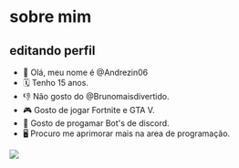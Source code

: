 # sobre mim


## editando perfil
- 👋 Olá, meu nome é @Andrezin06
- 🗓 Tenho 15 anos.
- 👎 Não gosto do @Brunomaisdivertido.
- 🎮 Gosto de jogar Fortnite e GTA V.
- 🤖 Gosto de progamar Bot's de discord.
- 🖥 Procuro me aprimorar mais na area de programação.



<img src="https://img.quizur.com/f/img60c59373cf0246.97562301.jpeg?lastEdited=1623561082" target="_blank"/></a>
